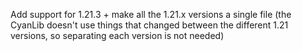 Add support for 1.21.3 + make all the 1.21.x versions a single file (the CyanLib doesn't use things that changed between
the different 1.21 versions, so separating each version is not needed)
